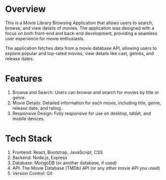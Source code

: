 # Overview #
This is a Movie Library Browsing Application that allows users to search, browse, and view details of movies. The application was designed with a focus on both front-end and back-end development, providing a seamless user experience for movie enthusiasts.

The application fetches data from a movie database API, allowing users to explore popular and top-rated movies, view details like cast, genres, and release dates.

# Features #
1. Browse and Search: Users can browse and search for movies by title or genre.
2. Movie Details: Detailed information for each movie, including title, genre, release date, and rating.
3. Responsive Design: Fully responsive for use on desktop, tablet, and mobile devices.
# Tech Stack #
1. Frontend: React, Bootstrap, JavaScript, CSS
2. Backend: Node.js, Express
3. Database: MongoDB (or another database, if used)
4. API: The Movie Database (TMDb) API (or any other movie API you used)
5. Version Control: Git
